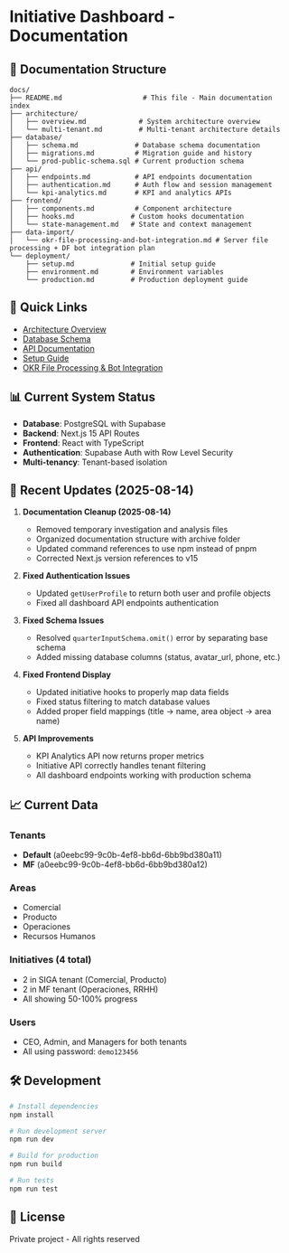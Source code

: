 # Initiative Dashboard - Documentation

## 📁 Documentation Structure

```
docs/
├── README.md                    # This file - Main documentation index
├── architecture/               
│   ├── overview.md             # System architecture overview
│   └── multi-tenant.md         # Multi-tenant architecture details
├── database/
│   ├── schema.md              # Database schema documentation
│   ├── migrations.md          # Migration guide and history
│   └── prod-public-schema.sql # Current production schema
├── api/
│   ├── endpoints.md           # API endpoints documentation
│   ├── authentication.md      # Auth flow and session management
│   └── kpi-analytics.md       # KPI and analytics APIs
├── frontend/
│   ├── components.md          # Component architecture
│   ├── hooks.md              # Custom hooks documentation
│   └── state-management.md   # State and context management
├── data-import/
│   └── okr-file-processing-and-bot-integration.md # Server file processing + DF bot integration plan
└── deployment/
    ├── setup.md              # Initial setup guide
    ├── environment.md        # Environment variables
    └── production.md         # Production deployment guide
```

## 🚀 Quick Links

- [Architecture Overview](./architecture/overview.md)
- [Database Schema](./database/schema.md)
- [API Documentation](./api/endpoints.md)
- [Setup Guide](./deployment/setup.md)
- [OKR File Processing & Bot Integration](./data-import/okr-file-processing-and-bot-integration.md)

## 📊 Current System Status

- **Database**: PostgreSQL with Supabase
- **Backend**: Next.js 15 API Routes
- **Frontend**: React with TypeScript
- **Authentication**: Supabase Auth with Row Level Security
- **Multi-tenancy**: Tenant-based isolation

## 🔄 Recent Updates (2025-08-14)

1. **Documentation Cleanup (2025-08-14)**
   - Removed temporary investigation and analysis files
   - Organized documentation structure with archive folder
   - Updated command references to use npm instead of pnpm
   - Corrected Next.js version references to v15

2. **Fixed Authentication Issues**
   - Updated `getUserProfile` to return both user and profile objects
   - Fixed all dashboard API endpoints authentication

3. **Fixed Schema Issues**
   - Resolved `quarterInputSchema.omit()` error by separating base schema
   - Added missing database columns (status, avatar_url, phone, etc.)

4. **Fixed Frontend Display**
   - Updated initiative hooks to properly map data fields
   - Fixed status filtering to match database values
   - Added proper field mappings (title → name, area object → area name)

5. **API Improvements**
   - KPI Analytics API now returns proper metrics
   - Initiative API correctly handles tenant filtering
   - All dashboard endpoints working with production schema

## 📈 Current Data

### Tenants
- **Default** (a0eebc99-9c0b-4ef8-bb6d-6bb9bd380a11)
- **MF** (a0eebc99-9c0b-4ef8-bb6d-6bb9bd380a12)

### Areas
- Comercial
- Producto
- Operaciones
- Recursos Humanos

### Initiatives (4 total)
- 2 in SIGA tenant (Comercial, Producto)
- 2 in MF tenant (Operaciones, RRHH)
- All showing 50-100% progress

### Users
- CEO, Admin, and Managers for both tenants
- All using password: `demo123456`

## 🛠️ Development

```bash
# Install dependencies
npm install

# Run development server
npm run dev

# Build for production
npm run build

# Run tests
npm run test
```

## 📝 License

Private project - All rights reserved